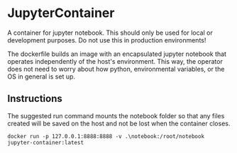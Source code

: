 # JupyterContainer
A container for jupyter notebook. This should only be used for local or development purposes. Do not use this in production environments!

The dockerfile builds an image with an encapsulated jupyter notebook that operates independently of the host's environment. This way, the operator does not need to worry about how python, environmental variables, or the OS in general is set up. 

## Instructions
The suggested run command mounts the notebook folder so that any files created will be saved on the host and not be lost when the container closes.
```
docker run -p 127.0.0.1:8888:8888 -v .\notebook:/root/notebook jupyter-container:latest
```
